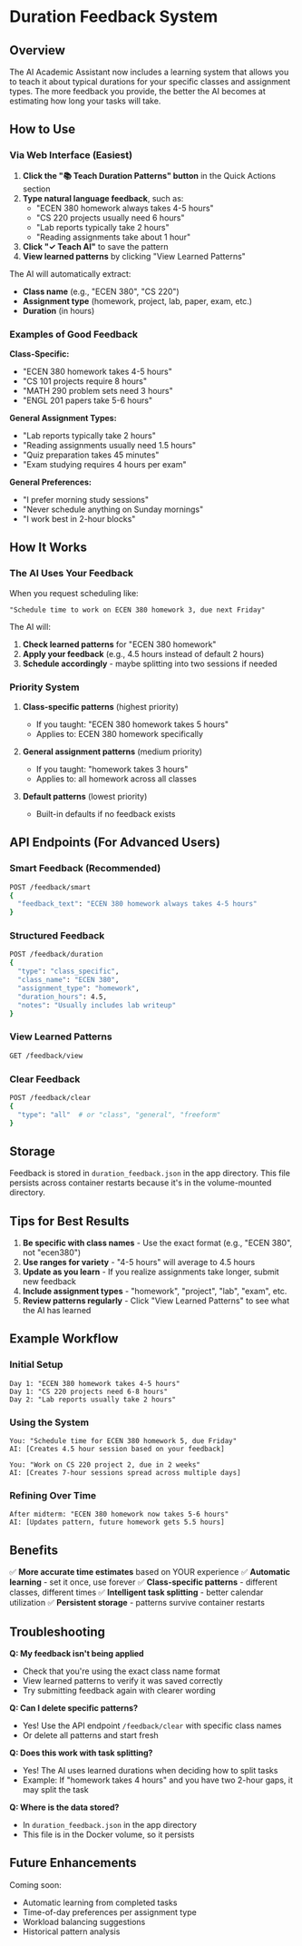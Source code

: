 # Duration Feedback System

## Overview
The AI Academic Assistant now includes a learning system that allows you to teach it about typical durations for your specific classes and assignment types. The more feedback you provide, the better the AI becomes at estimating how long your tasks will take.

## How to Use

### Via Web Interface (Easiest)

1. **Click the "📚 Teach Duration Patterns" button** in the Quick Actions section
2. **Type natural language feedback**, such as:
   - "ECEN 380 homework always takes 4-5 hours"
   - "CS 220 projects usually need 6 hours"
   - "Lab reports typically take 2 hours"
   - "Reading assignments take about 1 hour"
3. **Click "✓ Teach AI"** to save the pattern
4. **View learned patterns** by clicking "View Learned Patterns"

The AI will automatically extract:
- **Class name** (e.g., "ECEN 380", "CS 220")
- **Assignment type** (homework, project, lab, paper, exam, etc.)
- **Duration** (in hours)

### Examples of Good Feedback

**Class-Specific:**
- "ECEN 380 homework takes 4-5 hours"
- "CS 101 projects require 8 hours"
- "MATH 290 problem sets need 3 hours"
- "ENGL 201 papers take 5-6 hours"

**General Assignment Types:**
- "Lab reports typically take 2 hours"
- "Reading assignments usually need 1.5 hours"
- "Quiz preparation takes 45 minutes"
- "Exam studying requires 4 hours per exam"

**General Preferences:**
- "I prefer morning study sessions"
- "Never schedule anything on Sunday mornings"
- "I work best in 2-hour blocks"

## How It Works

### The AI Uses Your Feedback

When you request scheduling like:
```
"Schedule time to work on ECEN 380 homework 3, due next Friday"
```

The AI will:
1. **Check learned patterns** for "ECEN 380 homework"
2. **Apply your feedback** (e.g., 4.5 hours instead of default 2 hours)
3. **Schedule accordingly** - maybe splitting into two sessions if needed

### Priority System

1. **Class-specific patterns** (highest priority)
   - If you taught: "ECEN 380 homework takes 5 hours"
   - Applies to: ECEN 380 homework specifically

2. **General assignment patterns** (medium priority)
   - If you taught: "homework takes 3 hours"
   - Applies to: all homework across all classes

3. **Default patterns** (lowest priority)
   - Built-in defaults if no feedback exists

## API Endpoints (For Advanced Users)

### Smart Feedback (Recommended)
```bash
POST /feedback/smart
{
  "feedback_text": "ECEN 380 homework always takes 4-5 hours"
}
```

### Structured Feedback
```bash
POST /feedback/duration
{
  "type": "class_specific",
  "class_name": "ECEN 380",
  "assignment_type": "homework",
  "duration_hours": 4.5,
  "notes": "Usually includes lab writeup"
}
```

### View Learned Patterns
```bash
GET /feedback/view
```

### Clear Feedback
```bash
POST /feedback/clear
{
  "type": "all"  # or "class", "general", "freeform"
}
```

## Storage

Feedback is stored in `duration_feedback.json` in the app directory. This file persists across container restarts because it's in the volume-mounted directory.

## Tips for Best Results

1. **Be specific with class names** - Use the exact format (e.g., "ECEN 380", not "ecen380")
2. **Use ranges for variety** - "4-5 hours" will average to 4.5 hours
3. **Update as you learn** - If you realize assignments take longer, submit new feedback
4. **Include assignment types** - "homework", "project", "lab", "exam", etc.
5. **Review patterns regularly** - Click "View Learned Patterns" to see what the AI has learned

## Example Workflow

### Initial Setup
```
Day 1: "ECEN 380 homework takes 4-5 hours"
Day 1: "CS 220 projects need 6-8 hours"
Day 2: "Lab reports usually take 2 hours"
```

### Using the System
```
You: "Schedule time for ECEN 380 homework 5, due Friday"
AI: [Creates 4.5 hour session based on your feedback]

You: "Work on CS 220 project 2, due in 2 weeks"
AI: [Creates 7-hour sessions spread across multiple days]
```

### Refining Over Time
```
After midterm: "ECEN 380 homework now takes 5-6 hours"
AI: [Updates pattern, future homework gets 5.5 hours]
```

## Benefits

✅ **More accurate time estimates** based on YOUR experience
✅ **Automatic learning** - set it once, use forever
✅ **Class-specific patterns** - different classes, different times
✅ **Intelligent task splitting** - better calendar utilization
✅ **Persistent storage** - patterns survive container restarts

## Troubleshooting

**Q: My feedback isn't being applied**
- Check that you're using the exact class name format
- View learned patterns to verify it was saved correctly
- Try submitting feedback again with clearer wording

**Q: Can I delete specific patterns?**
- Yes! Use the API endpoint `/feedback/clear` with specific class names
- Or delete all patterns and start fresh

**Q: Does this work with task splitting?**
- Yes! The AI uses learned durations when deciding how to split tasks
- Example: If "homework takes 4 hours" and you have two 2-hour gaps, it may split the task

**Q: Where is the data stored?**
- In `duration_feedback.json` in the app directory
- This file is in the Docker volume, so it persists

## Future Enhancements

Coming soon:
- Automatic learning from completed tasks
- Time-of-day preferences per assignment type
- Workload balancing suggestions
- Historical pattern analysis
